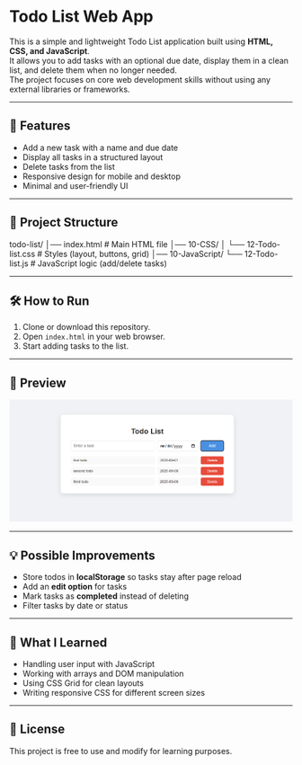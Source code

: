 # Todo List Web App

This is a simple and lightweight Todo List application built using **HTML, CSS, and JavaScript**.  
It allows you to add tasks with an optional due date, display them in a clean list, and delete them when no longer needed.  
The project focuses on core web development skills without using any external libraries or frameworks.

---

## 🚀 Features
- Add a new task with a name and due date
- Display all tasks in a structured layout
- Delete tasks from the list
- Responsive design for mobile and desktop
- Minimal and user-friendly UI

---

## 📂 Project Structure
todo-list/
│── index.html # Main HTML file
│── 10-CSS/
│ └── 12-Todo-list.css # Styles (layout, buttons, grid)
│── 10-JavaScript/
└── 12-Todo-list.js # JavaScript logic (add/delete tasks)



---

## 🛠️ How to Run
1. Clone or download this repository.
2. Open `index.html` in your web browser.
3. Start adding tasks to the list.

---

## 📸 Preview

![image alt](https://github.com/Aksham-rana/Todo-List-App/blob/main/Screenshot%202025-09-05%20090419.png?raw=true)

---

## 💡 Possible Improvements
- Store todos in **localStorage** so tasks stay after page reload
- Add an **edit option** for tasks
- Mark tasks as **completed** instead of deleting
- Filter tasks by date or status

---

## 📖 What I Learned
- Handling user input with JavaScript
- Working with arrays and DOM manipulation
- Using CSS Grid for clean layouts
- Writing responsive CSS for different screen sizes

---

## 📜 License
This project is free to use and modify for learning purposes.


